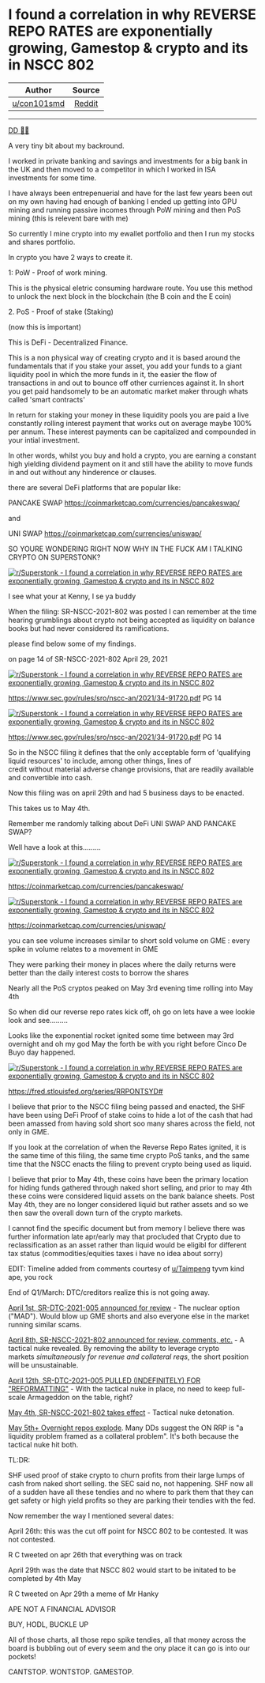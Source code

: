 I found a correlation in why REVERSE REPO RATES are exponentially growing, Gamestop & crypto and its in NSCC 802
================================================================================================================

| Author       | Source       | 
| :-------------: |:-------------:|
|  [u/con101smd](https://www.reddit.com/user/con101smd/) | [Reddit](https://www.reddit.com/r/Superstonk/comments/nz0fsz/i_found_a_correlation_in_why_reverse_repo_rates/) | 

---

[DD 👨‍🔬](https://www.reddit.com/r/Superstonk/search?q=flair_name%3A%22DD%20%F0%9F%91%A8%E2%80%8D%F0%9F%94%AC%22&restrict_sr=1)

A very tiny bit about my backround.

I worked in private banking and savings and investments for a big bank in the UK and then moved to a competitor in which I worked in ISA investments for some time.

I have always been entrepenuerial and have for the last few years been out on my own having had enough of banking I ended up getting into GPU mining and running passive incomes through PoW mining and then PoS mining (this is relevent bare with me)

So currently I mine crypto into my ewallet portfolio and then I run my stocks and shares portfolio.

In crypto you have 2 ways to create it.

1: PoW - Proof of work mining.

This is the physical eletric consuming hardware route. You use this method to unlock the next block in the blockchain (the B coin and the E coin)

2\. PoS - Proof of stake (Staking)

(now this is important)

This is DeFi - Decentralized Finance.

This is a non physical way of creating crypto and it is based around the fundamentals that if you stake your asset, you add your funds to a giant liquidity pool in which the more funds in it, the easier the flow of transactions in and out to bounce off other curriences against it. In short you get paid handsomely to be an automatic market maker through whats called 'smart contracts'

In return for staking your money in these liquidity pools you are paid a live constantly rolling interest payment that works out on average maybe 100% per annum. These interest payments can be capitalized and compounded in your intial investment.

In other words, whilst you buy and hold a crypto, you are earning a constant high yielding dividend payment on it and still have the ability to move funds in and out without any hinderence or clauses.

there are several DeFi platforms that are popular like:

PANCAKE SWAP <https://coinmarketcap.com/currencies/pancakeswap/>

and

UNI SWAP <https://coinmarketcap.com/currencies/uniswap/>

SO YOURE WONDERING RIGHT NOW WHY IN THE FUCK AM I TALKING CRYPTO ON SUPERSTONK?

[![r/Superstonk - I found a correlation in why REVERSE REPO RATES are exponentially growing, Gamestop & crypto and its in NSCC 802](https://preview.redd.it/0xii24b9a2571.png?width=2000&format=png&auto=webp&s=7cac90e8e601f9391df0ba1196ba5bc6612dd120)](https://preview.redd.it/0xii24b9a2571.png?width=2000&format=png&auto=webp&s=7cac90e8e601f9391df0ba1196ba5bc6612dd120)

I see what your at Kenny, I se ya buddy

When the filing: SR-NSCC-2021-802 was posted I can remember at the time hearing grumblings about crypto not being accepted as liquidity on balance books but had never considered its ramifications.

please find below some of my findings.

on page 14 of SR-NSCC-2021-802 April 29, 2021

[![r/Superstonk - I found a correlation in why REVERSE REPO RATES are exponentially growing, Gamestop & crypto and its in NSCC 802](https://preview.redd.it/se13ie46a2571.png?width=746&format=png&auto=webp&s=9912fa13f4fdcffd7b0d65a1529d41a9bb15f4f0)](https://preview.redd.it/se13ie46a2571.png?width=746&format=png&auto=webp&s=9912fa13f4fdcffd7b0d65a1529d41a9bb15f4f0)

https://www.sec.gov/rules/sro/nscc-an/2021/34-91720.pdf PG 14

[![r/Superstonk - I found a correlation in why REVERSE REPO RATES are exponentially growing, Gamestop & crypto and its in NSCC 802](https://preview.redd.it/ooadzkjz92571.png?width=742&format=png&auto=webp&s=b63eabf13080da8d41024afd8320cff7edda69f3)](https://preview.redd.it/ooadzkjz92571.png?width=742&format=png&auto=webp&s=b63eabf13080da8d41024afd8320cff7edda69f3)

https://www.sec.gov/rules/sro/nscc-an/2021/34-91720.pdf PG 14

So in the NSCC filing it defines that the only acceptable form of 'qualifying liquid resources' to include, among other things, lines of credit without material adverse change provisions, that are readily available and convertible into cash.

Now this filing was on april 29th and had 5 business days to be enacted.

This takes us to May 4th.

Remember me randomly talking about DeFi UNI SWAP AND PANCAKE SWAP?

Well have a look at this.........

[![r/Superstonk - I found a correlation in why REVERSE REPO RATES are exponentially growing, Gamestop & crypto and its in NSCC 802](https://preview.redd.it/knp62xbl92571.png?width=975&format=png&auto=webp&s=b6fbf88630618801c8eff7634e4c7937e996f961)](https://preview.redd.it/knp62xbl92571.png?width=975&format=png&auto=webp&s=b6fbf88630618801c8eff7634e4c7937e996f961)

https://coinmarketcap.com/currencies/pancakeswap/

[![r/Superstonk - I found a correlation in why REVERSE REPO RATES are exponentially growing, Gamestop & crypto and its in NSCC 802](https://preview.redd.it/9qjsb3vn92571.png?width=963&format=png&auto=webp&s=52a252ca5d1e66ca6b25a64d0a3a5fa2d54eca21)](https://preview.redd.it/9qjsb3vn92571.png?width=963&format=png&auto=webp&s=52a252ca5d1e66ca6b25a64d0a3a5fa2d54eca21)

https://coinmarketcap.com/currencies/uniswap/

you can see volume increases similar to short sold volume on GME : every spike in volume relates to a movement in GME

They were parking their money in places where the daily returns were better than the daily interest costs to borrow the shares

Nearly all the PoS cryptos peaked on May 3rd evening time rolling into May 4th

So when did our reverse repo rates kick off, oh go on lets have a wee lookie look and see.........

Looks like the exponential rocket ignited some time between may 3rd overnight and oh my god May the forth be with you right before Cinco De Buyo day happened.

[![r/Superstonk - I found a correlation in why REVERSE REPO RATES are exponentially growing, Gamestop & crypto and its in NSCC 802](https://preview.redd.it/ou630ghi92571.png?width=1168&format=png&auto=webp&s=601fcb2809df51fa1d478744ff8be45e474ff3d1)](https://preview.redd.it/ou630ghi92571.png?width=1168&format=png&auto=webp&s=601fcb2809df51fa1d478744ff8be45e474ff3d1)

https://fred.stlouisfed.org/series/RRPONTSYD#

I believe that prior to the NSCC filing being passed and enacted, the SHF have been using DeFi Proof of stake coins to hide a lot of the cash that had been amassed from having sold short soo many shares across the field, not only in GME.

If you look at the correlation of when the Reverse Repo Rates ignited, it is the same time of this filing, the same time crypto PoS tanks, and the same time that the NSCC enacts the filing to prevent crypto being used as liquid.

I believe that prior to May 4th, these coins have been the primary location for hiding funds gathered through naked short selling, and prior to may 4th these coins were considered liquid assets on the bank balance sheets. Post May 4th, they are no longer considered liquid but rather assets and so we then saw the overall down turn of the crypto markets.

I cannot find the specific document but from memory I believe there was further information late apr/early may that procluded that Crypto due to reclassification as an asset rather than liquid would be eligibl for different tax status (commodities/equities taxes i have no idea about sorry)

EDIT: Timeline added from comments courtesy of [u/Taimpeng](https://www.reddit.com/u/Taimpeng/) tyvm kind ape, you rock

End of Q1/March: DTC/creditors realize this is not going away.

[April 1st, SR-DTC-2021-005 announced for review](https://www.reddit.com/r/GME/comments/mi3xdt/dtcc_new_proposed_rule_change_dtc2021005/) - The nuclear option ("MAD"). Would blow up GME shorts and also everyone else in the market running similar scams.

[April 8th, SR-NSCC-2021-802 announced for review, comments, etc.](https://www.dtcc.com/-/media/Files/Downloads/legal/rule-filings/2021/NSCC/SR-NSCC-2021-802.pdf) - A tactical nuke revealed. By removing the ability to leverage crypto markets *simultaneously for revenue and collateral reqs*, the short position will be unsustainable.

[April 12th, SR-DTC-2021-005 PULLED (INDEFINITELY) FOR "REFORMATTING"](https://www.reddit.com/r/Superstonk/comments/mpmcyz/good_news_update_on_dtc2021005_according_to_john/) - With the tactical nuke in place, no need to keep full-scale Armageddon on the table, right?

[May 4th, SR-NSCC-2021-802 takes effect](https://www.dtcc.com/-/media/Files/Downloads/legal/rule-filings/2021/NSCC/SR-NSCC-2021-802-Approval-Notice.pdf) - Tactical nuke detonation.

[May 5th+ Overnight repos explode](https://fred.stlouisfed.org/series/RRPONTSYD#). Many DDs suggest the ON RRP is "a liquidity problem framed as a collateral problem". It's both because the tactical nuke hit both.

TL:DR:

SHF used proof of stake crypto to churn profits from their large lumps of cash from naked short selling. the SEC said no, not happening. SHF now all of a sudden have all these tendies and no where to park them that they can get safety or high yield profits so they are parking their tendies with the fed.

Now remember the way I mentioned several dates:

April 26th: this was the cut off point for NSCC 802 to be contested. It was not contested.

R C tweeted on apr 26th that everything was on track

April 29th was the date that NSCC 802 would start to be initated to be completed by 4th May

R C tweeted on Apr 29th a meme of Mr Hanky

APE NOT A FINANCIAL ADVISOR

BUY, HODL, BUCKLE UP

All of those charts, all those repo spike tendies, all that money across the board is bubbling out of every seem and the ony place it can go is into our pockets!

CANTSTOP. WONTSTOP. GAMESTOP.
